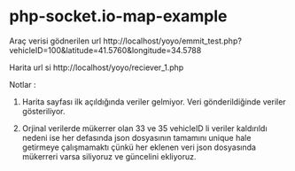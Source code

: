 # php-socket.io-map-example


Araç verisi gödnerilen url
http://localhost/yoyo/emmit_test.php?vehicleID=100&latitude=41.5760&longitude=34.5788

Harita url si
http://localhost/yoyo/reciever_1.php

Notlar : 
1) Harita sayfası ilk açıldığında veriler gelmiyor. Veri gönderildiğinde veriler gösteriliyor.

2) Orjinal verilerde mükerrer olan 33 ve 35 vehicleID li veriler kaldırıldı nedeni ise her defasında json dosyasının 
tamamını unique hale getirmeye çalışmamaktı çünkü her eklenen veri json dosyasında 
mükerreri varsa siliyoruz ve güncelini ekliyoruz.
